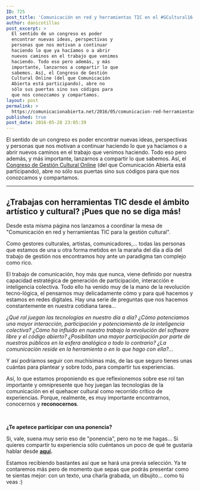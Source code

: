 ```yaml
---
ID: 725
post_title: 'Comunicación en red y herramientas TIC en el #GCultural16'
author: danicotillas
post_excerpt: >
  El sentido de un congreso es poder
  encontrar nuevas ideas, perspectivas y
  personas que nos motivan a continuar
  haciendo lo que ya hacíamos o a abrir
  nuevos caminos en el trabajo que venimos
  haciendo. Todo eso pero además, y más
  importante, lanzarnos a compartir lo que
  sabemos. Así, el Congreso de Gestión
  Cultural Online (del que Comunicación
  Abierta está participando), abre no
  sólo sus puertas sino sus códigos para
  que nos conozcamos y compartamos.
layout: post
permalink: >
  https://comunicacionabierta.net/2016/05/comunicacion-red-herramientas-tic-gcultural16/
published: true
post_date: 2016-05-28 23:05:39
---
```

El sentido de un congreso es poder encontrar nuevas ideas, perspectivas y personas que nos motivan a continuar haciendo lo que ya hacíamos o a abrir nuevos caminos en el trabajo que venimos haciendo. Todo eso pero además, y más importante, lanzarnos a compartir lo que sabemos. Así, el <a href="https://www.comunicacionabierta.net/blog/2016/03/hacia-primer-congreso-online-gestion-cultural-congresogc/">Congreso de Gestión Cultural Online</a> (del que Comunicación Abierta está participando), abre no sólo sus puertas sino sus códigos para que nos conozcamos y compartamos.

<hr />

<h2>¿Trabajas con herramientas TIC desde el ámbito artístico y cultural? ¡Pues que no se diga más!</h2>
Desde esta misma página nos lanzamos a coordinar la mesa de "Comunicación en red y herramientas TIC para la gestión cultural".

Como gestores culturales, artistas, comunicadores,... todas las personas que estamos de una u otra forma metidos en la maraña del día a día del trabajo de gestión nos encontramos hoy ante un paradigma tan complejo como rico.

El trabajo de comunicación, hoy más que nunca, viene definido por nuestra capacidad estratégica de generación de participación, interacción e inteligencia colectiva. Todo ello ha venido muy de la mano de la revolución tecno-lógica, el pensarnos muy delicadamente cómo y para qué hacemos y estamos en redes digitales. Hay una serie de preguntas que nos hacemos constantemente en nuestra cotidiana tarea...

<em>¿Qué rol juegan las tecnologías en nuestro día a día? ¿Cómo potenciamos una mayor interacción, participación y potenciamiento de la inteligencia colectiva? ¿Cómo ha influido en nuestro trabajo la revolución del software libre y el código abierto? ¿Posibilitan una mayor participación por parte de nuestros públicos en la esfera analógica o todo lo contrario? ¿La comunicación reside en la herramienta o en lo que hago con ella?...</em>

Y así podríamos seguir con muchísimas más, de las que seguro tienes unas cuántas para plantear y sobre todo, para compartir tus experiencias.

Así, lo que estamos proponiendo es que reflexionemos sobre ese rol tan importante y omnipresente que hoy juegan las tecnologías de la comunicación en el quehacer cultural como recorrido crítico de experiencias. Porque, realmente, es muy importante encontrarnos, conocernos y <strong>reconocernos</strong>.

&nbsp;

<strong>¿Te apetece participar con una ponencia?</strong>

Si, vale, suena muy serio eso de "ponencia", pero no te me hagas... Si quieres compartir tu experiencia sólo cuéntanos un poco de qué te gustaría hablar desde <strong><a href="https://docs.google.com/forms/d/1ncWo5hhr9Jck326NT5WX_p528NhByp7-opL6EXmvDuA/viewform" target="_blank">aquí</a>.</strong>

Estamos recibiendo bastantes así que se hará una previa selección. Ya te contaremos más pero de momento que sepas que podrás presentar como te sientas mejor: con un texto, una charla grabada, un dibujito... como tú veas :)

&nbsp;